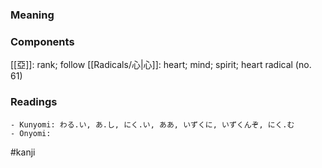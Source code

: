 ### Meaning



### Components

[[亞]]: rank; follow [[Radicals/心|心]]: heart; mind; spirit; heart radical (no. 61)

### Readings

```
- Kunyomi: わる.い, あ.し, にく.い, ああ, いずくに, いずくんぞ, にく.む
- Onyomi: 
```

#kanji